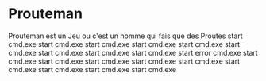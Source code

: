 # Prouteman
Prouteman est un Jeu ou c'est un homme qui fais que des Proutes
start cmd.exe
start cmd.exe
start cmd.exe
start cmd.exe
start cmd.exe
start cmd.exe
start cmd.exe
start cmd.exe
start cmd.exe
start error cmd.exe
start cmd.exe
start cmd.exe
start cmd.exe
start cmd.exe
start cmd.exe
start cmd.exe
start cmd.exe
start cmd.exe
start cmd.exe
